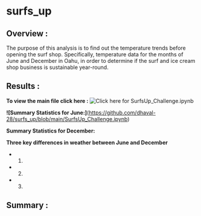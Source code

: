 # surfs_up

## Overview :
The purpose of this analysis is to find out the temperature trends before opening the surf shop. Specifically, temperature data for the months of June and December in Oahu, in order to determine if the surf and ice cream shop business is sustainable year-round.

## Results :
**To view the main file click here :** ![Click here for SurfsUp_Challenge.ipynb](https://github.com/dhaval-28/surfs_up/blob/main/SurfsUp_Challenge.ipynb)

**![Summary Statistics for June:]**(https://github.com/dhaval-28/surfs_up/blob/main/SurfsUp_Challenge.ipynb)

**Summary Statistics for December:**

**Three key differences in weather between June and December**
* 1.
* 2.
* 3.

## Summary :

